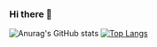 ### Hi there 👋

<!--
**Eduardofp17/Eduardofp17** is a ✨ _special_ ✨ repository because its `README.md` (this file) appears on your GitHub profile.
-->
![Anurag's GitHub stats](https://github-readme-stats.vercel.app/api?username=Eduardofp17&show_icons=true&theme=radical)
[![Top Langs](https://github-readme-stats.vercel.app/api/top-langs/?username=Eduardofp17&layout=compact)](https://github.com/anuraghazra/github-readme-stats)
